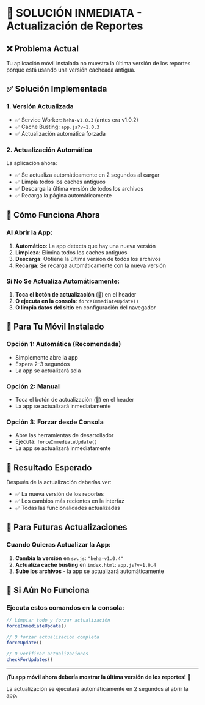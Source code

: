 # 🚨 SOLUCIÓN INMEDIATA - Actualización de Reportes

## ❌ Problema Actual
Tu aplicación móvil instalada no muestra la última versión de los reportes porque está usando una versión cacheada antigua.

## ✅ Solución Implementada

### 1. **Versión Actualizada**
- ✅ Service Worker: `heha-v1.0.3` (antes era v1.0.2)
- ✅ Cache Busting: `app.js?v=1.0.3`
- ✅ Actualización automática forzada

### 2. **Actualización Automática**
La aplicación ahora:
- ✅ Se actualiza automáticamente en 2 segundos al cargar
- ✅ Limpia todos los caches antiguos
- ✅ Descarga la última versión de todos los archivos
- ✅ Recarga la página automáticamente

## 🔄 Cómo Funciona Ahora

### Al Abrir la App:
1. **Automático**: La app detecta que hay una nueva versión
2. **Limpieza**: Elimina todos los caches antiguos
3. **Descarga**: Obtiene la última versión de todos los archivos
4. **Recarga**: Se recarga automáticamente con la nueva versión

### Si No Se Actualiza Automáticamente:
1. **Toca el botón de actualización** (🔄) en el header
2. **O ejecuta en la consola**: `forceImmediateUpdate()`
3. **O limpia datos del sitio** en configuración del navegador

## 📱 Para Tu Móvil Instalado

### Opción 1: Automática (Recomendada)
- Simplemente abre la app
- Espera 2-3 segundos
- La app se actualizará sola

### Opción 2: Manual
- Toca el botón de actualización (🔄) en el header
- La app se actualizará inmediatamente

### Opción 3: Forzar desde Consola
- Abre las herramientas de desarrollador
- Ejecuta: `forceImmediateUpdate()`
- La app se actualizará inmediatamente

## 🎯 Resultado Esperado

Después de la actualización deberías ver:
- ✅ La nueva versión de los reportes
- ✅ Los cambios más recientes en la interfaz
- ✅ Todas las funcionalidades actualizadas

## 🔧 Para Futuras Actualizaciones

### Cuando Quieras Actualizar la App:
1. **Cambia la versión** en `sw.js`: `"heha-v1.0.4"`
2. **Actualiza cache busting** en `index.html`: `app.js?v=1.0.4`
3. **Sube los archivos** - la app se actualizará automáticamente

## 🚨 Si Aún No Funciona

### Ejecuta estos comandos en la consola:
```javascript
// Limpiar todo y forzar actualización
forceImmediateUpdate()

// O forzar actualización completa
forceUpdate()

// O verificar actualizaciones
checkForUpdates()
```

---

**¡Tu app móvil ahora debería mostrar la última versión de los reportes! 🎉**

La actualización se ejecutará automáticamente en 2 segundos al abrir la app.
